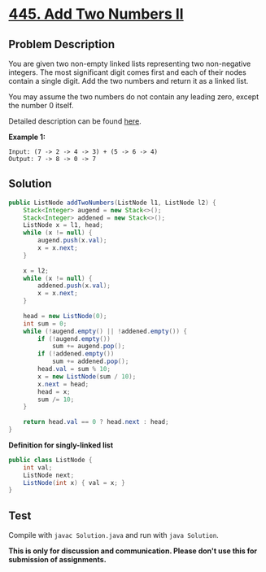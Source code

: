 # [445. Add Two Numbers II][title]

## Problem Description

You are given two non-empty linked lists representing two non-negative integers. The most significant digit comes first and each of their nodes contain a single digit. Add the two numbers and return it as a linked list.

You may assume the two numbers do not contain any leading zero, except the number 0 itself.

Detailed description can be found [here][title].

**Example 1:**

```
Input: (7 -> 2 -> 4 -> 3) + (5 -> 6 -> 4)
Output: 7 -> 8 -> 0 -> 7
```

## Solution

```java
public ListNode addTwoNumbers(ListNode l1, ListNode l2) {
    Stack<Integer> augend = new Stack<>();
    Stack<Integer> addened = new Stack<>();
    ListNode x = l1, head;
    while (x != null) {
        augend.push(x.val);
        x = x.next;
    }
    
    x = l2;
    while (x != null) {
        addened.push(x.val);
        x = x.next;
    }
    
    head = new ListNode(0);
    int sum = 0;
    while (!augend.empty() || !addened.empty()) {
        if (!augend.empty())
            sum += augend.pop();
        if (!addened.empty())
            sum += addened.pop();
        head.val = sum % 10;
        x = new ListNode(sum / 10);
        x.next = head;
        head = x;
        sum /= 10;
    }
    
    return head.val == 0 ? head.next : head;
}
```

**Definition for singly-linked list**

```java
public class ListNode {
    int val;
    ListNode next;
    ListNode(int x) { val = x; }
}
```

## Test

Compile with `javac Solution.java` and run with `java Solution`.


**This is only for discussion and communication. Please don't use this for submission of assignments.**

[title]: https://leetcode.com/problems/add-two-numbers-ii/